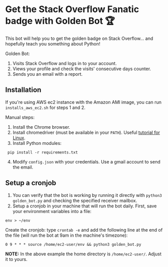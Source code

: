 # Get the Stack Overflow Fanatic badge with Golden Bot :trophy:

This bot will help you to get the golden badge on Stack Overflow... and hopefully teach you 
something about Python!

Golden Bot:
1) Visits Stack Overflow and logs in to your account.
2) Views your profile and check the visits' consecutive days counter.
3) Sends you an email with a report.

## Installation

If you're using AWS ec2 instance with the Amazon AMI image, you can run `installs_aws_ec2.sh` for steps 1 and 2.

Manual steps:

1. Install the Chrome browser.
2. Install chromedriver (must be available in your `PATH`). Useful [tutorial for Linux](https://makandracards.com/makandra/29465-install-chromedriver-on-linux).
3. Install Python modules:

``` pip install -r requirements.txt```

4. Modify `config.json` with your credentials. Use a gmail account to send the email.

## Setup a cronjob
 
1. You can verify that the bot is working by running it directly with `python3 golden_bot.py` and
checking the specified receiver mailbox.
2. Setup a cronjob in your machine that will run the bot daily. First, save your environment
variables into a file:

```env > ~/env```

Create the cronjob: type `crontab -e` and add the following line at the end of the 
file (will run the bot at 9am in the machine's timezone):

```0 9 * * * source /home/ec2-user/env && python3 golden_bot.py```

**NOTE:** In the above example the home directory is `/home/ec2-user/`. Adjust it to yours.


